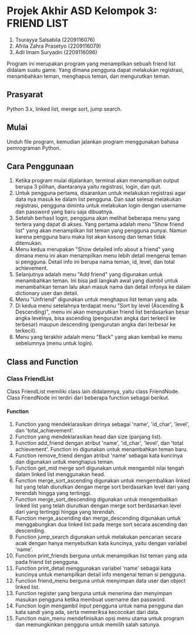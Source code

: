 # Projek Akhir ASD Kelompok 3: FRIEND LIST
1. Tsurayya Salsabila (2209116076)
2. Afrila Zahra Prasetyo (2209116079)
3. Adli Imam Suryadin (2209116096)

Program ini merupakan program yang menampilkan sebuah friend list didalam suatu game. Yang dimana pengguna dapat melakukan registrasi, menambahkan teman, menghapus teman, dan mengurutkan teman.

## Prasyarat
Python 3.x, linked list, merge sort, jump search.

## Mulai
Unduh file program, kemudian jalankan program menggunakan bahasa pemrograman Python.

## Cara Penggunaan
1. Ketika program mulai dijalankan, terminal akan menampilkan output berupa 3 pilihan, diantaranya yaitu registrasi, login, dan quit.
2. Untuk pengguna pertama, disarankan untuk melakukan registrasi agar data nya masuk ke dalam list pengguna. Dan saat selesai melakukan registrasi, pengguna diminta untuk melakukan login dengan username dan password yang baru saja dibuatnya.
3. Setelah berhasil login, pengguna akan melihat beberapa menu yang tertera yang dapat di akses. Yang pertama adalah menu "Show friend list" yang akan menampilkan list teman yang pengguna punyai. Namun karena pengguna baru maka list akan kosong dan teman tidak ditemukan.
4. Menu kedua merupakan "Show detailed info about a friend" yang dimana menu ini akan menampilkan menu lebih detail mengenai teman si pengguna. Detail info ini berupa nama teman, id, level, dan total achievement.
5. Selanjutnya adalah menu "Add friend" yang digunakan untuk menambahkan teman. Ini bisa jadi langkah awal yang diambil untuk menambahkan teman lalu akan masuk nama dan detail infonya ke dalam dictionary user dan detail.
6. Menu "Unfriend" digunakan untuk menghapus list teman yang ada.
7. Di kedua menu setelahnya terdapat menu "Sort by level (Ascending & Descending)", menu ini akan mengurutkan friend list berdasarkan besar angka levelnya, bisa ascending (pengurutan angka dari terkecil ke terbesar) maupun descending (pengurutan angka dari terbesar ke terkecil).
8. Menu yang terakhir adalah menu "Back" yang akan kembali ke menu sebelumnya (menu untuk login).

## Class and Function
### Class FriendList
  Class FriendList memiliki class lain didalamnya, yaitu class FriendNode. Class FriendNode ini terdiri dari beberapa function sebagai berikut.
#### Function
1. Function yang mendeklarasikan dirinya sebagai 'name', 'id_char', 'level', dan 'total_achievement'.
2. Function yang mendeklarasikan head dan size (panjang list).
3. Function add_friend dengan atribut 'name', 'id_char', 'level', dan 'total achievement'. Function ini digunakan untuk menambahkan teman baru.
4. Function remove_friend dengan atribut 'name' sebagai kata kuncinya dan digunakan untuk menghapus teman.
5. Function get_mid merge sort digunakan untuk mengambil nilai tengah dalam linked list menggunakan head.
6. Function merge_sort_ascending digunakan untuk mengembalikan linked list yang telah diurutkan dengan merge sort berdasarkan level dari yang terendah hingga yang tertinggi.
7. Function merge_sort_descending digunakan untuk mengembalikan linked list yang telah diurutkan dengan merge sort berdasarkan level dari yang tertinggi hingga yang terendah.
8. Function merge_ascending dan merge_descending digunakan untuk menggabungkan dua linked list pada merge sort secara ascending dan descending.
9. Function jump_search digunakan untuk melakukan pencarian secara acak dengan hanya menyebutkan kata kuncinya, yaitu dengan variabel 'name'.
10. Function print_friends berguna untuk menampilkan list teman yang ada pada friend list pengguna.
11. Function print_detail menggunakan variabel 'name' sebagai kata kuncinya untuk menampilkan detail info mengenai teman si pengguna.
12. Function friend_menu berguna untuk menyimpan data user dan object linked list.
13. Function register yang berguna untuk menerima dan menyimpan masukan pengguna ketika membuat username dan password.
14. Function login mengambil input pengguna untuk nama pengguna dan kata sandi yang ada, serta memeriksa kecocokan dari data.
15. Function main_menu mendefinisikan opsi menu utama untuk program dan memungkinkan pengguna untuk memilih salah satunya. 
